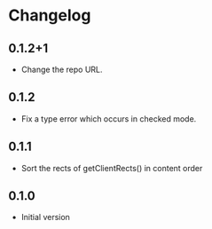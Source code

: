 # Changelog

## 0.1.2+1

- Change the repo URL.

## 0.1.2

- Fix a type error which occurs in checked mode.

## 0.1.1

- Sort the rects of getClientRects() in content order

## 0.1.0

- Initial version
